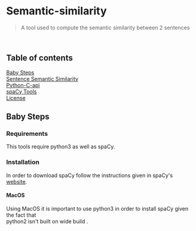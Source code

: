 # Semantic-similarity
> A tool used to compute the semantic similarity between 2 sentences

</br>

## Table of contents
[Baby Steps](#baby-steps)  
[Sentence Semantic Similarity](#ss)                                  
[Python-C-api](#py_info)  
[spaCy Tools](#spacy)       
[License](#license)  


<a name="baby-steps"/>

## Baby Steps
### Requirements
This tools require python3 as well as spaCy.</br>
### Installation
In order to download spaCy follow the instructions given in spaCy's [website](https://spacy.io/usage).</br>
#### MacOS
Using MacOS it is important to use python3 in order to install spaCy given the fact that </br>
python2 isn't built on wide build .
